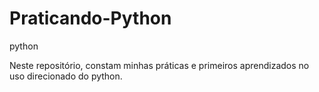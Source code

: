 # Praticando-Python
python

Neste repositório, constam minhas práticas e primeiros aprendizados no uso direcionado do python.
